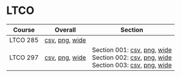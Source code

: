 # LTCO

| Course | Overall | Section |
| ------ | ------- | ------- |
| LTCO 285 | [csv](https://github.com/UCSD-Historical-Enrollment-Data/2023Fall/blob/main/overall/LTCO%20285.csv), [png](https://raw.githubusercontent.com/UCSD-Historical-Enrollment-Data/2023Fall/main/plot_overall/LTCO%20285.png), [wide](https://raw.githubusercontent.com/UCSD-Historical-Enrollment-Data/2023Fall/main/plot_overall_wide/LTCO%20285.png) |  |
| LTCO 297 | [csv](https://github.com/UCSD-Historical-Enrollment-Data/2023Fall/blob/main/overall/LTCO%20297.csv), [png](https://raw.githubusercontent.com/UCSD-Historical-Enrollment-Data/2023Fall/main/plot_overall/LTCO%20297.png), [wide](https://raw.githubusercontent.com/UCSD-Historical-Enrollment-Data/2023Fall/main/plot_overall_wide/LTCO%20297.png) | Section 001: [csv](https://github.com/UCSD-Historical-Enrollment-Data/2023Fall/blob/main/section/LTCO%20297_001.csv), [png](https://raw.githubusercontent.com/UCSD-Historical-Enrollment-Data/2023Fall/main/plot_section/LTCO%20297_001.png), [wide](https://raw.githubusercontent.com/UCSD-Historical-Enrollment-Data/2023Fall/main/plot_section_wide/LTCO%20297_001.png)<br>Section 002: [csv](https://github.com/UCSD-Historical-Enrollment-Data/2023Fall/blob/main/section/LTCO%20297_002.csv), [png](https://raw.githubusercontent.com/UCSD-Historical-Enrollment-Data/2023Fall/main/plot_section/LTCO%20297_002.png), [wide](https://raw.githubusercontent.com/UCSD-Historical-Enrollment-Data/2023Fall/main/plot_section_wide/LTCO%20297_002.png)<br>Section 003: [csv](https://github.com/UCSD-Historical-Enrollment-Data/2023Fall/blob/main/section/LTCO%20297_003.csv), [png](https://raw.githubusercontent.com/UCSD-Historical-Enrollment-Data/2023Fall/main/plot_section/LTCO%20297_003.png), [wide](https://raw.githubusercontent.com/UCSD-Historical-Enrollment-Data/2023Fall/main/plot_section_wide/LTCO%20297_003.png) |
